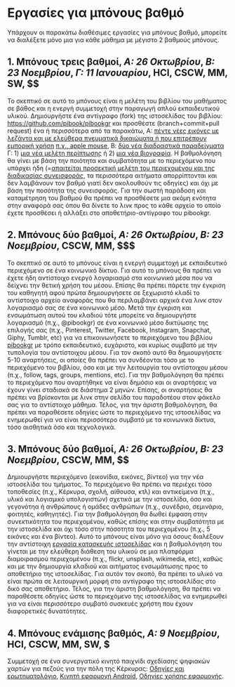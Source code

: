 # Εργασίες για μπόνους βαθμό

Υπάρχουν οι παρακάτω διαθέσιμες εργασίες για μπόνους βαθμό, μπορείτε να διαλέξετε μόνο μια για κάθε μάθημα με μέγιστο 2 βαθμούς μπόνους.

## 1. Μπόνους τρεις βαθμοί, *A: 26 Οκτωβρίου*, *Β: 23 Νοεμβρίου*, *Γ: 11 Ιανουαρίου*, HCI, CSCW, MM, SW, $$

Το σκεπτικό σε αυτό το μπόνους είναι η μελέτη του βιβλίου του μαθήματος σε βάθος και η ενεργή συμμετοχή στην παραγωγή απλού εκπαιδευτικού υλικού. Δημιουργήστε ένα αντίγραφο (fork) της ιστοσελίδας του βιβλίου: https://github.com/pibook/pibookgr και προσθέστε (branch+commit+pull request) ένα ή περισσότερα από τα παρακάτω, A: [πέντε νέες εικόνες με λεζάντα και με ελεύθερα πνευματικά δικαιώματα ή που επιτρέπουν εμπορική χρήση](https://github.com/pibook/pibookgr/tree/gh-pages/_gallery) [π.χ., apple mouse](https://raw.githubusercontent.com/pibook/pibookgr/gh-pages/_gallery/apple-mouse.md), Β: [δύο νέα διαδραστικά παραδείγματα](https://github.com/pibook/pibookgr/tree/gh-pages/_remix) Γ: 1) [μια νέα μελέτη περίπτωσης](https://github.com/pibook/pibookgr/tree/gh-pages/_case-study) ή 2) [μια νέα βιογραφία](https://github.com/pibook/pibookgr/tree/gh-pages/_biography). Η βαθμολόγηση θα γίνει με βάση την ποιότητα και συμβατότητα με το περιεχόμενο που υπάρχει ήδη (=[απαιτείται προσεκτική μελέτη του περιεχομένου και της διαδικασίας συνεισφοράς](http://www.pibook.gr/contribute/), τα περισσότερα αιτήματα απορρίπτονται και δεν λαμβάνουν τον βαθμό γιατί δεν ακολουθούν τις οδηγίες) και όχι με βάση την ποσότητα της συνεισφοράς. Για την σωστή παράδοση και καταμέτρηση του βαθμού θα πρέπει να προσθέσετε μια ακόμη ενότητα στην αναφορά σας όπου θα δίνετε τo λινκ προς το κάθε αρχείο το οποίο έχετε προσθέσει ή αλλάξει στο αποθετήριο-αντίγραφο του pibookgr.

## 2. Μπόνους δύο βαθμοί, *A: 26 Οκτωβρίου*, *Β: 23 Νοεμβρίου*, CSCW, MM, $$$

Το σκεπτικό σε αυτό το μπόνους είναι η ενεργή συμμετοχή με εκπαιδευτικό περιεχόμενο σε ένα κοινωνικό δίκτυο. Για αυτό το μπόνους θα πρέπει να έχετε ήδη αντίστοιχο ενεργό λογαριασμό στα κοινωνικά μέσα που να δείχνει την θετική χρήση του μέσου. Επίσης θα πρέπει πάρετε την έγκριση του καθηγητή αφού πρώτα δημιουργήσετε σε ξεχωριστό κλαδί το αντίστοιχο αρχείο αναφοράς που θα περιλαμβάνει αρχικά ένα λινκ στον λογαριασμό σας σε ένα κοινωνικό μέσο. Μετά την έγκριση και ενσωμάτωση αυτού του κλαδιού τότε μπορείτε να δημιουργήστε λογαριασμό (π.χ., @pibookgr) σε ένα κοινωνικό μέσο δικτύωσης της επιλογής σας (π.χ., Pinterest, Twitter, Facebook, Instagram, Snapchat, Giphy, Tumblr, etc) για να επικοινωνήσετε το περιεχόμενο του βιβλίου [pibookgr](www.pibook.gr) με τρόπο εκπαιδευτικό, ευχάριστο, και κυρίως συμβατό με την τυπολογία του αντίστοιχου μέσου. Για τον σκοπό αυτό θα δημιουργήσετε 5-10 αναρτήσεις, οι οποίες θα πρέπει να συνδέονται τόσο με το περιεχόμενο του βιβλίου, όσο και με την λειτουργία του αντίστοιχου μέσου (π.χ., follow, tags, groups, mentions, etc). Για την βαθμολόγηση θα πρέπει το περιεχόμενο που αναρτήθηκε να είναι δημόσιο και οι αναρτήσεις να έχουν γίνει σταδιακά σε διάστημα 2 μηνών. Επίσης, οι αναρτήσεις θα πρέπει να βρίσκονται με λινκ στην σελίδα του παραδοτέου στον φάκελο σας για το αντίστοιχο μάθημα. Τέλος, για την άριστη βαθμολόγηση, θα πρέπει να παραθέσετε οδηγίες ώστε το περιεχόμενο της ιστοσελίδας να ενημερωθεί για να είναι περισσότερο συμβατό με τα κοινωνικά δίκτυα, τόσο αισθητικά όσο και τεχνολογικά.


## 3. Μπόνους δύο βαθμοί, *A: 26 Οκτωβρίου*, *Β: 23 Νοεμβρίου*, CSCW, MM, $$

Δημιουργήστε περιεχόμενο (εικονίδια, εικόνες, βίντεο) για την νέα ιστοσελίδα του τμήματος. Το περιεχόμενο θα πρέπει να περιέχει τόσο τοποθεσίες (π.χ., Κέρκυρα, σχολή, αίθουσα, κτλ) και αντικείμενα (π.χ., υλικό και λογισμικό υπολογιστών) σχετικά με την ιστοσελίδα, όσο και γεγονότηα ή ανθρώπους ή ομάδες ανθρώπων (π.χ., συνέδριο, σεμινάριο, φοιτητές, καθηγητές). Για την βαθμολόγηση θα δωθεί έμφαση στην συνεκτικότητα του περιεχομένου, καθώς επίσης και στην συμβατότητα με την ιστοσελίδα και όχι τόσο στην πόσοτητα του περιεχομένου (π.χ., 5 εικόνες και ένα βίντεο). Αυτό το μπόνους είναι μόνο για όσους διαλέξουν την αντίστοιχη [εργασία κατασκευής ιστοσελίδας](/projects/sitedi/) και η βαθμολόγηση του γίνεται με την ελεύθερη διάθεση του υλικού σε μια πλατφόρμα διαμοιρασμού περιεχομένου (π.χ., flickr, unsplash, wikimedia, etc), καθώς και με την δημιουργία κλαδιού και αιτήματος ενσωμάτωσης προς το αποθετήριο της ιστοσελίδας. Για αυτόν τον σκοπό, θα πρέπει το υλικό να είναι πρώτα σε λειτουργική μορφή στο αντίγραφο της ιστοσελίδας στο δικό σας αποθετήριο. Τέλος, για την άριστη βαθμολόγηση, θα πρέπει να παραθέσετε οδηγίες ώστε το περιεχόμενο της ιστοσελίδας να ενημερωθεί για να είναι περισσότερο συμβατό συσκευές χρήστη που έχουν διαφορετικές δυνατότητες.

## 4. Μπόνους ενάμισης βαθμός, *A: 9 Νοεμβρίου*, HCI, CSCW, MM, SW, $

Συμμετοχή σε ένα συνεργατικό κινητό παιχνίδι σχεδίασης ψηφιακών χαρτών για πεζούς για την πόλη της Κέρκυρας: [Οδηγίες και ερωτηματολόγιο](https://docs.google.com/forms/d/e/1FAIpQLSf4lRkty4YGvV9uVFH-DJ_yqUb256xI6eDCAqQ_PBBLixn-vA/viewform), [Κινητή εφαρμογή Android](https://peersonmap.herokuapp.com/), [Οδηγίες χρήσης εφαρμογής](https://docs.google.com/document/d/11hy4Pa3UWqbURRZehPpc0p4L7FqNMcYX-FuShpQL_vw/edit?usp=sharing).
